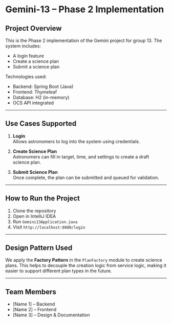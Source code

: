 # Gemini-13 – Phase 2 Implementation

## Project Overview

This is the Phase 2 implementation of the Gemini project for group 13. The system includes:
- A login feature
- Create a science plan
- Submit a science plan

Technologies used:
- Backend: Spring Boot (Java)
- Frontend: Thymeleaf
- Database: H2 (in-memory)
- OCS API integrated

---

## Use Cases Supported

1. **Login**  
   Allows astronomers to log into the system using credentials.

2. **Create Science Plan**  
   Astronomers can fill in target, time, and settings to create a draft science plan.

3. **Submit Science Plan**  
   Once complete, the plan can be submitted and queued for validation.

---

## How to Run the Project

1. Clone the repository
2. Open in IntelliJ IDEA
3. Run `Gemini13Application.java`
4. Visit `http://localhost:8080/login`

---

## Design Pattern Used

We apply the **Factory Pattern** in the `PlanFactory` module to create science plans. This helps to decouple the creation logic from service logic, making it easier to support different plan types in the future.

---

## Team Members

- [Name 1] – Backend
- [Name 2] – Frontend
- [Name 3] – Design & Documentation

